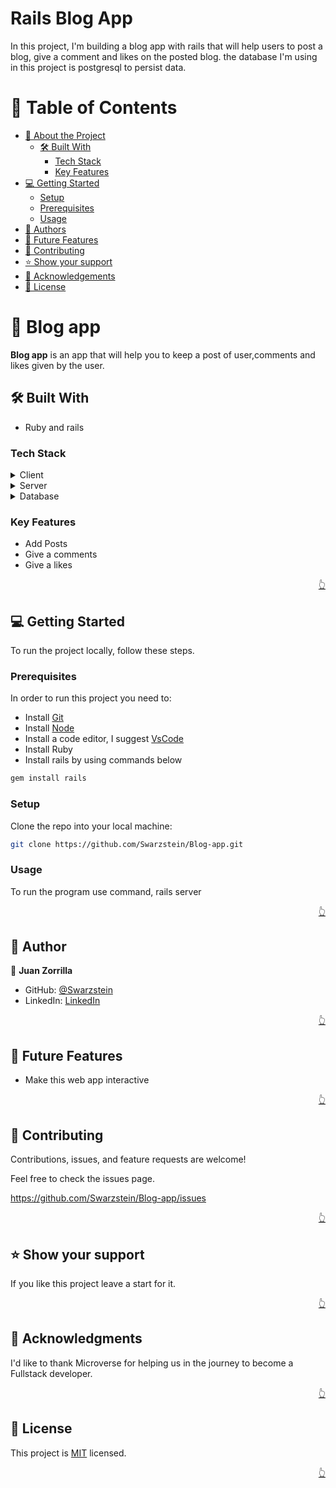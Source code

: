 <a name="readme-top"></a>

# Rails Blog App

In this project, I'm building a blog app with rails that will help users to post a blog, give a comment and likes on the posted blog. the database I'm using in this project is postgresql to persist data. 
<!-- TABLE OF CONTENTS -->

# 📗 Table of Contents

- [📖 About the Project](#about-project)
  - [🛠 Built With](#built-with)
    - [Tech Stack](#tech-stack)
    - [Key Features](#key-features)
- [💻 Getting Started](#getting-started)
  - [Setup](#setup)
  - [Prerequisites](#prerequisites)
  - [Usage](#usage)
- [👥 Authors](#authors)
- [🔭 Future Features](#future-features)
- [🤝 Contributing](#contributing)
- [⭐️ Show your support](#support)
- [🙏 Acknowledgements](#acknowledgements)
- [📝 License](#license)

<!-- PROJECT DESCRIPTION -->

# 📖 Blog app <a name="about-project"></a>

**Blog app** is an app that will help you to keep a post of user,comments and likes given by the user. 

## 🛠 Built With <a name="built-with"></a>

- Ruby and rails

### Tech Stack <a name="tech-stack"></a>

<details>
  <summary>Client</summary>
  <ul>
   <li>N/A</li>

  </ul>
</details>

<details>
  <summary>Server</summary>
  <ul>
    <li>N/A</li>

  </ul>
</details>

<details>
<summary>Database</summary>
  <ul>
    <li>postgresql</li>
  </ul>
</details>

<!-- Features -->

### Key Features <a name="key-features"></a>

- Add Posts
- Give a comments
- Give a likes

<p align="right"><a href="#readme-top">👆</a></p>

<!-- Getting Started -->

## 💻 Getting Started <a name="getting-started"></a>

To run the project locally, follow these steps.

### Prerequisites

In order to run this project you need to:

- Install [Git](https://git-scm.com/)
- Install [Node](https://nodejs.org/en/)
- Install a code editor, I suggest [VsCode](https://code.visualstudio.com/)
- Install Ruby
- Install rails by using commands below 
```bash
gem install rails
```

### Setup

Clone the repo into your local machine:

```bash
git clone https://github.com/Swarzstein/Blog-app.git
```

### Usage

To run the program use command, rails server

<p align="right"><a href="#readme-top">👆</a></p>

<!-- AUTHORS -->

## 👥 Author <a name="authors"></a>


👤 **Juan Zorrilla**

- GitHub: [@Swarzstein](https://github.com/Swarzstein)
- LinkedIn: [LinkedIn](https://www.linkedin.com/in/juan-a-zorrilla/)

<p align="right"><a href="#readme-top">👆</a></p>

<!-- FUTURE FEATURES -->

## 🔭 Future Features <a name="future-features"></a>

- Make this web app interactive

<p align="right"><a href="#readme-top">👆</a></p>

<!-- Contributing -->

## 🤝 Contributing <a name="contributing"></a>

Contributions, issues, and feature requests are welcome!

Feel free to check the issues page.

https://github.com/Swarzstein/Blog-app/issues

<p align="right"><a href="#readme-top">👆</a></p>

<!-- Show your support -->

## ⭐️ Show your support <a name="support"></a>

If you like this project leave a start for it.

<p align="right"><a href="#readme-top">👆</a></p>

<!-- ACKNOWLEDGEMENTS -->

## 🙏 Acknowledgments <a name="acknowledgements"></a>

I'd like to thank Microverse for helping us in the journey to become a Fullstack developer.

<p align="right"><a href="#readme-top">👆</a></p>

<!-- LICENSE -->

## 📝 License <a name="license"></a>

This project is [MIT](./LICENSE) licensed.

<p align="right"><a href="#readme-top">👆</a></p>